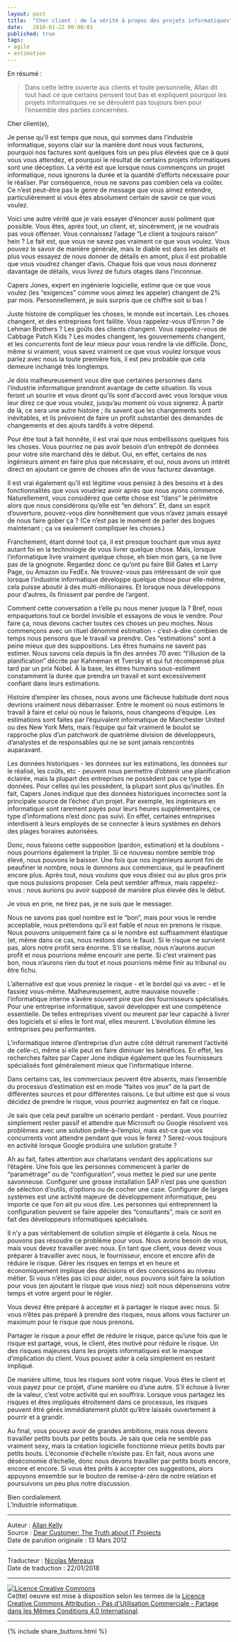 ```yaml
---
layout: post
title:  "Cher client : de la vérité à propos des projets informatiques"
date:   2018-01-22 00:00:01
published: true
tags: 
- agile
- estimation
---
```


En résumé :

> Dans cette lettre ouverte aux clients et toute personnelle, Allan dit tout haut ce que certains pensent tout bas et expliquent pourquoi les projets informatiques ne se déroulent pas toujours bien pour l’ensemble des parties concernées.

Cher client(e),

Je pense qu’il est temps que nous, qui sommes dans l’industrie informatique, soyons clair sur la manière dont nous vous facturons, pourquoi nos factures sont quelques fois un peu plus élevées que ce à quoi vous vous attendez, et pourquoi le résultat de certains projets informatiques sont une déception. La vérité est que lorsque nous commençons un projet informatique, nous ignorons la durée et la quantité d’efforts nécessaire pour le réaliser. Par conséquence, nous ne savons pas combien cela va coûter. Ce n’est peut-être pas le genre de message que vous aimez entendre, particulièrement si vous êtes absolument certain de savoir ce que vous voulez.

Voici une autre vérité que je vais essayer d’énoncer aussi poliment que possible. Vous êtes, après tout, un client, et, sincèrement, je ne voudrais pas vous offenser. Vous connaissez l’adage “Le client a toujours raison” hein ? Le fait est, que vous ne savez pas vraiment ce que vous voulez. Vous pouvez le savoir de manière générale, mais le diable est dans les détails et plus vous essayez de nous donner de détails en amont, plus il est probable que vous voudrez changer d’avis. Chaque fois que vous nous donnerez davantage de détails, vous livrez de futurs otages dans l’inconnue.

Capers Jones, expert en ingénierie logicielle, estime que ce que vous voulez (les “exigences” comme vous aimez les appeler) changent de 2% par mois. Personnellement, je suis surpris que ce chiffre soit si bas !

Juste histoire de compliquer les choses, le monde est incertain. Les choses changent, et des entreprises font faillite. Vous rappelez-vous d’Enron ? de Lehman Brothers ? Les goûts des clients changent. Vous rappelez-vous de Cabbage Patch Kids ? Les modes changent, les gouvernements changent, et les concurrents font de leur mieux pour vous rendre la vie difficile. Donc, même si vraiment, vous savez vraiment ce que vous voulez lorsque vous parlez avec nous la toute première fois, il est peu probable que cela demeure inchangé très longtemps.

Je dois malheureusement vous dire que certaines personnes dans l’industrie informatique prendront avantage de cette situation. Ils vous feront un sourire et vous diront qu’ils sont d’accord avec vous lorsque vous leur direz ce que vous voulez, jusqu’au moment où vous signerez. À partir de là, ce sera une autre histoire ; ils savent que les changements sont inévitables, et ils prévoient de faire un profit substantiel des demandes de changements et des ajouts tardifs à votre dépend.

Pour être tout à fait honnête, il est vrai que nous embellissons quelques fois les choses. Vous pourriez ne pas avoir besoin d’un entrepôt de données pour votre site marchand dès le début. Oui, en effet, certains de nos ingénieurs aiment en faire plus que nécessaire, et oui, nous avons un intérêt direct en ajoutant ce genre de choses afin de vous facturez davantage.

Il est vrai également qu’il est légitime vous pensiez à des besoins et à des fonctionnalités que vous voudriez avoir après que nous ayons commencé. Naturellement, vous considérez que cette chose est “dans” le périmètre alors que nous considérons qu’elle est “en dehors”. Et, dans un esprit d’ouverture, pouvez-vous dire honnêtement que vous n’avez jamais essayé de nous faire gober ça ? (Ce n’est pas le moment de parler des bogues maintenant ; ça va seulement compliquer les choses.)

Franchement, étant donné tout ça, il est presque touchant que vous ayez autant foi en la technologie de vous livrer quelque chose. Mais, lorsque l’informatique livre vraiment quelque chose, eh bien mon gars, ça ne livre pas de la gnognote. Regardez donc ce qu’ont pu faire Bill Gates et Larry Page, ou Amazon ou  FedEx. Ne trouvez-vous pas intéressant de voir que lorsque l’industrie informatique développe quelque chose pour elle-même, cela puisse aboutir à des multi-millionaires. Et lorsque nous développons pour d’autres, ils finissent par perdre de l’argent.

Comment cette conversation a t’elle pu nous mener jusque là ? Bref, nous empaquetons tout ce bordel invisible et essayons de vous le vendre. Pour faire ça, nous devons cacher toutes ces choses un peu moches. Nous commençons avec un rituel dénommé estimation - c’est-à-dire combien de temps nous pensons que le travail va prendre. Ces “estimations” sont à peine mieux que des suppositions. Les êtres humains ne savent pas estimer. Nous savons cela depuis la fin des années 70 avec “l’illusion de la planification” décrite par Kahneman et Tversky et qui fut récompensé plus tard par un prix Nobel. À la base, les êtres humains sous-estiment constamment la durée que prendra un travail et sont excessivement confiant dans leurs estimations.

Histoire d’empirer les choses, nous avons une fâcheuse habitude dont nous devrions vraiment nous débarrasser. Entre le moment où nous estimons le travail à faire et celui où nous le faisons, nous changeons d’équipe. Les estimations sont faites par l’équivalent informatique de Manchester United ou des New York Mets, mais l’équipe qui fait vraiment le boulot se rapproche plus d’un patchwork de quatrième division de développeurs, d’analystes et de responsables qui ne se sont jamais rencontrés auparavant.

Les données historiques - les données sur les estimations, les données sur le réalisé, les coûts, etc - peuvent nous permettre d’obtenir une planification éclairée, mais la plupart des entreprises ne possèdent pas ce type de données. Pour celles qui les possèdent, la plupart sont plus qu’inutiles. En fait, Capers Jones indique que des données historiques incorrectes sont la principale source de l’échec d’un projet. Par exemple, les ingénieurs en informatique sont rarement payés pour leurs heures supplémentaires, ce type d’informations n’est donc pas suivi. En effet, certaines entreprises interdisent à leurs employés de se connecter à leurs systèmes en dehors des plages horaires autorisées.

Donc, nous faisons cette supposition (pardon, estimation) et la doublons - nous pourrions également la tripler. Si ce nouveau nombre semble trop élevé, nous pouvons le baisser. Une fois que nos ingénieurs auront fini de peaufiner le nombre, nous le donnons aux commerciaux, qui le peaufinent encore plus. Après tout, nous voulons que vous disiez oui au plus gros prix que nous puissions proposer. Cela peut sembler affreux, mais rappelez-vous : nous aurions pu avoir supposé de manière plus élevée dès le début.

Je vous en prie, ne tirez pas, je ne suis que le messager.

Nous ne savons pas quel nombre est le “bon”, mais pour vous le rendre acceptable, nous prétendons qu’il est fiable et nous en prenons le risque. Nous pouvons uniquement faire ça si le nombre est suffisamment élastique (et, même dans ce cas, nous restons dans le faux). Si le risque ne survient pas, alors notre profit sera énorme. S’il se réalise, nous n’aurons aucun profit et nous pourrions même encourir une perte. Si c’est vraiment pas bon, nous n’aurons rien du tout et nous pourrions même finir au tribunal ou être fichu. 

L’alternative est que vous preniez le risque - et le bordel qui va avec - et le fassiez vous-même. Malheureusement, autre mauvaise nouvelle : l’informatique interne s’avère souvent pire que des fournisseurs spécialisés. Pour une entreprise informatique, savoir développer est une compétence essentielle. De telles entreprises vivent ou meurent par leur capacité à livrer des logiciels et si elles le font mal, elles meurent. L’évolution élimine les entreprises peu performantes.

L’informatique interne d’entreprise d’un autre côté détruit rarement l’activité de celle-ci, même si elle peut en faire diminuer les bénéfices. En effet, les recherches faites par Caper Jone indique également que les fournisseurs spécialisés font généralement mieux que l’informatique interne.

Dans certains cas, les commerciaux peuvent être absents, mais l’ensemble du processus d’estimation est en mode “faites vos jeux” de la part de différentes sources et pour différentes raisons. Le but ultime est que si vous décidez de prendre le risque, vous pourriez augmentez en fait ce risque.

Je sais que cela peut paraître un scénario perdant - perdant. Vous pourriez simplement rester passif et attendre que Microsoft ou Google résolvent vos problèmes avec une solution prête-à-l’emploi, mais est-ce que vos concurrents vont attendre pendant que vous le ferez ? Serez-vous toujours en activité lorsque Google produira une solution gratuite ?

Ah au fait, faites attention aux charlatans vendant des applications sur l’étagère. Une fois que les personnes commencent à parler de “paramétrage” ou de “configuration”, vous mettez le pied sur une pente savonneuse. Configurer une grosse installation SAP n’est pas une question de sélection d’outils, d’options ou de cocher une case. Configurer de larges systèmes est une activité majeure de développement informatique, peu importe ce que l’on ait pu vous dire. Les personnes qui entreprennent la configuration peuvent se faire appeler des “consultants”, mais ce sont en fait des développeurs informatiques spécialisés.

Il n’y a pas véritablement de solution simple et élégante à cela. Nous ne pouvons pas résoudre ce problème pour vous. Nous avons besoin de vous, mais vous devez travailler avec nous. En tant que client, vous devez vous préparer à travailler avec nous, le fournisseur, encore et encore afin de réduire le risque. Gérer les risques en temps et en heure et économiquement implique des décisions et des concessions au niveau métier. Si vous n’êtes pas ici pour aider, nous pouvons soit faire la solution pour vous (en ajoutant le risque que vous niez) soit nous dépenserons votre temps et votre argent pour le régler. 

Vous devez être préparé à accepter et à partager le risque avec nous. Si vous n’êtes pas préparé à prendre des risques, nous allons vous facturer un maximum pour le risque que nous prenons. 

Partager le risque a pour effet de réduire le risque, parce qu’une fois que le risque est partagé, vous, le client, êtes motivé pour réduire le risque. Un des risques majeures dans les projets informatiques est le manque d’implication du client. Vous pouvez aider à cela simplement en restant impliqué.

De manière ultime, tous les risques sont votre risque. Vous êtes le client et vous payez pour ce projet, d’une manière ou d’une autre. S’il échoue à livrer de la valeur, c’est votre activité qui en souffrira. Lorsque vous partagez les risques et êtes impliqués étroitement dans ce processus, les risques peuvent êtré gérés immédiatement plutôt qu’être laissés ouvertement à pourrir et à grandir.

Au final, vous pouvez avoir de grandes ambitions, mais nous devons travailler petits bouts par petits bouts. Je sais que cela ne semble pas vraiment sexy, mais la création logicielle fonctionne mieux petits bouts par petits bouts. L’économie d’échelle n’existe pas. En fait, nous avons une déséconomie d’échelle, donc nous devons travailler par petits bouts encore, encore et encore. Si vous êtes prêts à accepter ces suggestions, alors appuyons ensemble sur le bouton de remise-à-zéro de notre relation et poursuivons un peu plus notre discussion.

Bien cordialement.  
L’industrie informatique.  

---
Auteur : [Allan Kelly](https://www.allankellyassociates.co.uk/about-allan/)  
Source : [Dear Customer: The Truth about IT Projects](https://www.agileconnection.com/article/dear-customer-truth-about-it-projects)  
Date de parution originale : 13 Mars 2012  

---
Traducteur : [Nicolas Mereaux](http://www.les-traducteurs-agiles.org/traducteurs/)  
Date de traduction : 22/01/2018  

---

<a rel="license" href="http://creativecommons.org/licenses/by-nc-sa/4.0/"><img alt="Licence Creative Commons" style="border-width:0" src="http://i.creativecommons.org/l/by-nc-sa/4.0/88x31.png" /></a><br />Ce(tte) oeuvre est mise à disposition selon les termes de la <a rel="license" href="http://creativecommons.org/licenses/by-nc-sa/4.0/">Licence Creative Commons Attribution - Pas d'Utilisation Commerciale - Partage dans les Mêmes Conditions 4.0 International</a>.

---

{% include share_buttons.html %}



